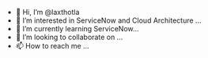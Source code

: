 - 👋 Hi, I’m @laxthotla
- 👀 I’m interested in ServiceNow and Cloud Architecture ...
- 🌱 I’m currently learning ServiceNow...
- 💞️ I’m looking to collaborate on ...
- 📫 How to reach me ...

<!---
laxthotla/laxthotla is a ✨ special ✨ repository because its `README.md` (this file) appears on your GitHub profile.
You can click the Preview link to take a look at your changes.
--->
